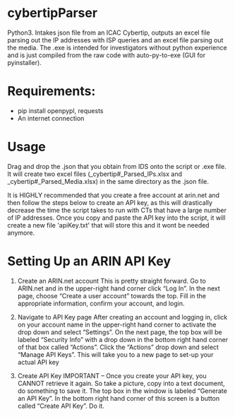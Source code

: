 # cybertipParser
Python3. Intakes json file from an ICAC Cybertip, outputs an excel file parsing out the IP addresses with ISP queries and an excel file parsing out the media. The .exe is intended for investigators without python experience and is just compiled from the raw code with auto-py-to-exe (GUI for pyinstaller).

# Requirements:
- pip install openpypl, requests
- An internet connection

# Usage
Drag and drop the .json that you obtain from IDS onto the script or .exe file. It will create two excel files (_cybertip#_Parsed_IPs.xlsx and _cybertip#_Parsed_Media.xlsx) in the same directory as the .json file.

It is HIGHLY recommended that you create a free account at arin.net and then follow the steps below to create an API key, as this will drastically decrease the time the script takes to run with CTs that have a large number of IP addresses. Once you copy and paste the API key into the script, it will create a new file 'apiKey.txt' that will store this and it wont be needed anymore.

# Setting Up an ARIN API Key
1. Create an ARIN.net account
This is pretty straight forward. Go to ARIN.net and in the upper-right hand corner click “Log In”. In the next page, choose “Create a user account” towards the top. Fill in the appropriate information, confirm your account, and login.

2. Navigate to API Key page
After creating an account and logging in, click on your account name in the upper-right hand corner to activate the drop down and select “Settings”. 
On the next page, the top box will be labeled “Security Info” with a drop down in the bottom right hand corner of that box called “Actions”. Click the “Actions” drop down and select “Manage API Keys”. This will take you to a new page to set-up your actual API key

3. Create API Key
IMPORTANT – Once you create your API key, you CANNOT retrieve it again. So take a picture, copy into a text document, do something to save it.
The top box in the window is labeled “Generate an API Key”. In the bottom right hand corner of this screen is a button called “Create API Key”. Do it.
